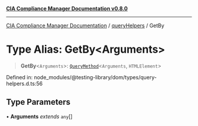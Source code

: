 [**CIA Compliance Manager Documentation v0.8.0**](../../../README.md)

***

[CIA Compliance Manager Documentation](../../../globals.md) / [queryHelpers](../README.md) / GetBy

# Type Alias: GetBy\<Arguments\>

> **GetBy**\<`Arguments`\>: [`QueryMethod`](QueryMethod.md)\<`Arguments`, `HTMLElement`\>

Defined in: node\_modules/@testing-library/dom/types/query-helpers.d.ts:56

## Type Parameters

• **Arguments** *extends* `any`[]
